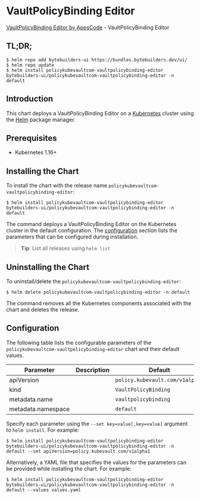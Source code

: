 # VaultPolicyBinding Editor

[VaultPolicyBinding Editor by AppsCode](https://byte.builders) - VaultPolicyBinding Editor

## TL;DR;

```console
$ helm repo add bytebuilders-ui https://bundles.bytebuilders.dev/ui/
$ helm repo update
$ helm install policykubevaultcom-vaultpolicybinding-editor bytebuilders-ui/policykubevaultcom-vaultpolicybinding-editor -n default
```

## Introduction

This chart deploys a VaultPolicyBinding Editor on a [Kubernetes](http://kubernetes.io) cluster using the [Helm](https://helm.sh) package manager.

## Prerequisites

- Kubernetes 1.16+

## Installing the Chart

To install the chart with the release name `policykubevaultcom-vaultpolicybinding-editor`:

```console
$ helm install policykubevaultcom-vaultpolicybinding-editor bytebuilders-ui/policykubevaultcom-vaultpolicybinding-editor -n default
```

The command deploys a VaultPolicyBinding Editor on the Kubernetes cluster in the default configuration. The [configuration](#configuration) section lists the parameters that can be configured during installation.

> **Tip**: List all releases using `helm list`

## Uninstalling the Chart

To uninstall/delete the `policykubevaultcom-vaultpolicybinding-editor`:

```console
$ helm delete policykubevaultcom-vaultpolicybinding-editor -n default
```

The command removes all the Kubernetes components associated with the chart and deletes the release.

## Configuration

The following table lists the configurable parameters of the `policykubevaultcom-vaultpolicybinding-editor` chart and their default values.

|     Parameter      | Description |             Default             |
|--------------------|-------------|---------------------------------|
| apiVersion         |             | `policy.kubevault.com/v1alpha1` |
| kind               |             | `VaultPolicyBinding`            |
| metadata.name      |             | `vaultpolicybinding`            |
| metadata.namespace |             | `default`                       |


Specify each parameter using the `--set key=value[,key=value]` argument to `helm install`. For example:

```console
$ helm install policykubevaultcom-vaultpolicybinding-editor bytebuilders-ui/policykubevaultcom-vaultpolicybinding-editor -n default --set apiVersion=policy.kubevault.com/v1alpha1
```

Alternatively, a YAML file that specifies the values for the parameters can be provided while
installing the chart. For example:

```console
$ helm install policykubevaultcom-vaultpolicybinding-editor bytebuilders-ui/policykubevaultcom-vaultpolicybinding-editor -n default --values values.yaml
```
